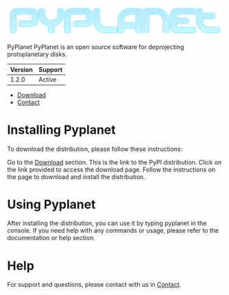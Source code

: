 ![Pyplanet Logo](assets/LOGO.png)

PyPlanet
PyPlanet is an open source software for deprojecting protoplanetary disks.

| Version |    Support    |
|---------| ------------- |
| 1.2.0   |    Active     |

* [Download]
* [Contact]

# Installing Pyplanet
To download the distribution, please follow these instructions:

Go to the [Download] section. This is the link to the PyPI distribution.
Click on the link provided to access the download page.
Follow the instructions on the page to download and install the distribution.

# Using Pyplanet
After installing the distribution, you can use it by typing pyplanet in the console.
If you need help with any commands or usage, please refer to the documentation or help section.

# Help
For support and questions, please contact with us in [Contact].


[Download]: https://test.pypi.org/project/beta-pyplanet/1.2.0/
[Contact]: mailto:pyplanet.contact@gmail.com
